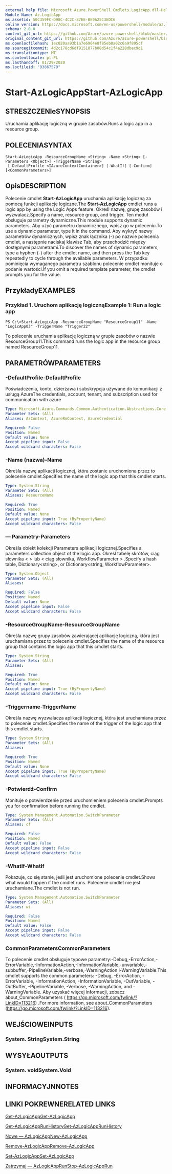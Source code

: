 ```yaml
---
external help file: Microsoft.Azure.PowerShell.Cmdlets.LogicApp.dll-Help.xml
Module Name: Az.LogicApp
ms.assetid: 50C359FC-D98C-4C2C-87EE-BE9A25C3EDC6
online version: https://docs.microsoft.com/en-us/powershell/module/az.logicapp/start-azlogicapp
schema: 2.0.0
content_git_url: https://github.com/Azure/azure-powershell/blob/master/src/LogicApp/LogicApp/help/Start-AzLogicApp.md
original_content_git_url: https://github.com/Azure/azure-powershell/blob/master/src/LogicApp/LogicApp/help/Start-AzLogicApp.md
ms.openlocfilehash: 1ec020aa93b1a7e6964e8f85eb8a02c6a9f895cf
ms.sourcegitcommit: 4d2c178cd6df9151877b08d54c1f4a228dbec9d1
ms.translationtype: MT
ms.contentlocale: pl-PL
ms.lasthandoff: 01/29/2020
ms.locfileid: "93867579"
---
```

# <span data-ttu-id="9c5b3-101">Start-AzLogicApp</span><span class="sxs-lookup"><span data-stu-id="9c5b3-101">Start-AzLogicApp</span></span>

## <span data-ttu-id="9c5b3-102">STRESZCZENIe</span><span class="sxs-lookup"><span data-stu-id="9c5b3-102">SYNOPSIS</span></span>
<span data-ttu-id="9c5b3-103">Uruchamia aplikację logiczną w grupie zasobów.</span><span class="sxs-lookup"><span data-stu-id="9c5b3-103">Runs a logic app in a resource group.</span></span>

## <span data-ttu-id="9c5b3-104">POLECENIA</span><span class="sxs-lookup"><span data-stu-id="9c5b3-104">SYNTAX</span></span>

```
Start-AzLogicApp -ResourceGroupName <String> -Name <String> [-Parameters <Object>] -TriggerName <String>
 [-DefaultProfile <IAzureContextContainer>] [-WhatIf] [-Confirm] [<CommonParameters>]
```

## <span data-ttu-id="9c5b3-105">Opis</span><span class="sxs-lookup"><span data-stu-id="9c5b3-105">DESCRIPTION</span></span>
<span data-ttu-id="9c5b3-106">Polecenie cmdlet **Start-AzLogicApp** uruchamia aplikację logiczną za pomocą funkcji aplikacje logiczne.</span><span class="sxs-lookup"><span data-stu-id="9c5b3-106">The **Start-AzLogicApp** cmdlet runs a logic app by using the Logic Apps feature.</span></span>
<span data-ttu-id="9c5b3-107">Określ nazwę, grupę zasobów i wyzwalacz.</span><span class="sxs-lookup"><span data-stu-id="9c5b3-107">Specify a name, resource group, and trigger.</span></span>
<span data-ttu-id="9c5b3-108">Ten moduł obsługuje parametry dynamiczne.</span><span class="sxs-lookup"><span data-stu-id="9c5b3-108">This module supports dynamic parameters.</span></span>
<span data-ttu-id="9c5b3-109">Aby użyć parametru dynamicznego, wpisz go w poleceniu.</span><span class="sxs-lookup"><span data-stu-id="9c5b3-109">To use a dynamic parameter, type it in the command.</span></span>
<span data-ttu-id="9c5b3-110">Aby wykryć nazwy parametrów dynamicznych, wpisz znak łącznika (-) po nazwie polecenia cmdlet, a następnie naciskaj klawisz Tab, aby przechodzić między dostępnymi parametrami.</span><span class="sxs-lookup"><span data-stu-id="9c5b3-110">To discover the names of dynamic parameters, type a hyphen (-) after the cmdlet name, and then press the Tab key repeatedly to cycle through the available parameters.</span></span>
<span data-ttu-id="9c5b3-111">W przypadku pominięcia wymaganego parametru szablonu polecenie cmdlet monituje o podanie wartości.</span><span class="sxs-lookup"><span data-stu-id="9c5b3-111">If you omit a required template parameter, the cmdlet prompts you for the value.</span></span>

## <span data-ttu-id="9c5b3-112">Przykłady</span><span class="sxs-lookup"><span data-stu-id="9c5b3-112">EXAMPLES</span></span>

### <span data-ttu-id="9c5b3-113">Przykład 1. Uruchom aplikację logiczną</span><span class="sxs-lookup"><span data-stu-id="9c5b3-113">Example 1: Run a logic app</span></span>
```
PS C:\>Start-AzLogicApp -ResourceGroupName "ResourceGroup11" -Name "LogicApp03" -TriggerName "Trigger22"
```

<span data-ttu-id="9c5b3-114">To polecenie uruchamia aplikację logiczną w grupie zasobów o nazwie ResourceGroup11.</span><span class="sxs-lookup"><span data-stu-id="9c5b3-114">This command runs the logic app in the resource group named ResourceGroup11.</span></span>

## <span data-ttu-id="9c5b3-115">PARAMETRÓW</span><span class="sxs-lookup"><span data-stu-id="9c5b3-115">PARAMETERS</span></span>

### <span data-ttu-id="9c5b3-116">-DefaultProfile</span><span class="sxs-lookup"><span data-stu-id="9c5b3-116">-DefaultProfile</span></span>
<span data-ttu-id="9c5b3-117">Poświadczenia, konto, dzierżawa i subskrypcja używane do komunikacji z usługą Azure</span><span class="sxs-lookup"><span data-stu-id="9c5b3-117">The credentials, account, tenant, and subscription used for communication with azure</span></span>

```yaml
Type: Microsoft.Azure.Commands.Common.Authentication.Abstractions.Core.IAzureContextContainer
Parameter Sets: (All)
Aliases: AzContext, AzureRmContext, AzureCredential

Required: False
Position: Named
Default value: None
Accept pipeline input: False
Accept wildcard characters: False
```

### <span data-ttu-id="9c5b3-118">-Name (nazwa)</span><span class="sxs-lookup"><span data-stu-id="9c5b3-118">-Name</span></span>
<span data-ttu-id="9c5b3-119">Określa nazwę aplikacji logicznej, która zostanie uruchomiona przez to polecenie cmdlet.</span><span class="sxs-lookup"><span data-stu-id="9c5b3-119">Specifies the name of the logic app that this cmdlet starts.</span></span>

```yaml
Type: System.String
Parameter Sets: (All)
Aliases: ResourceName

Required: True
Position: Named
Default value: None
Accept pipeline input: True (ByPropertyName)
Accept wildcard characters: False
```

### <span data-ttu-id="9c5b3-120">— Parametry</span><span class="sxs-lookup"><span data-stu-id="9c5b3-120">-Parameters</span></span>
<span data-ttu-id="9c5b3-121">Określa obiekt kolekcji Parameters aplikacji logicznej.</span><span class="sxs-lookup"><span data-stu-id="9c5b3-121">Specifies a parameters collection object of the logic app.</span></span>
<span data-ttu-id="9c5b3-122">Określ tabelę skrótów, ciąg słownika \< \> lub \< ciąg słownika, WorkflowParameter \> .</span><span class="sxs-lookup"><span data-stu-id="9c5b3-122">Specify a hash table, Dictionary\<string\>, or Dictionary\<string, WorkflowParameter\>.</span></span>

```yaml
Type: System.Object
Parameter Sets: (All)
Aliases:

Required: False
Position: Named
Default value: None
Accept pipeline input: False
Accept wildcard characters: False
```

### <span data-ttu-id="9c5b3-123">-ResourceGroupName</span><span class="sxs-lookup"><span data-stu-id="9c5b3-123">-ResourceGroupName</span></span>
<span data-ttu-id="9c5b3-124">Określa nazwę grupy zasobów zawierającej aplikację logiczną, która jest uruchamiana przez to polecenie cmdlet.</span><span class="sxs-lookup"><span data-stu-id="9c5b3-124">Specifies the name of the resource group that contains the logic app that this cmdlet starts.</span></span>

```yaml
Type: System.String
Parameter Sets: (All)
Aliases:

Required: True
Position: Named
Default value: None
Accept pipeline input: True (ByPropertyName)
Accept wildcard characters: False
```

### <span data-ttu-id="9c5b3-125">-Triggername</span><span class="sxs-lookup"><span data-stu-id="9c5b3-125">-TriggerName</span></span>
<span data-ttu-id="9c5b3-126">Określa nazwę wyzwalacza aplikacji logicznej, która jest uruchamiana przez to polecenie cmdlet.</span><span class="sxs-lookup"><span data-stu-id="9c5b3-126">Specifies the name of the trigger of the logic app that this cmdlet starts.</span></span>

```yaml
Type: System.String
Parameter Sets: (All)
Aliases:

Required: True
Position: Named
Default value: None
Accept pipeline input: True (ByPropertyName)
Accept wildcard characters: False
```

### <span data-ttu-id="9c5b3-127">-Potwierdź</span><span class="sxs-lookup"><span data-stu-id="9c5b3-127">-Confirm</span></span>
<span data-ttu-id="9c5b3-128">Monituje o potwierdzenie przed uruchomieniem polecenia cmdlet.</span><span class="sxs-lookup"><span data-stu-id="9c5b3-128">Prompts you for confirmation before running the cmdlet.</span></span>

```yaml
Type: System.Management.Automation.SwitchParameter
Parameter Sets: (All)
Aliases: cf

Required: False
Position: Named
Default value: False
Accept pipeline input: False
Accept wildcard characters: False
```

### <span data-ttu-id="9c5b3-129">-WhatIf</span><span class="sxs-lookup"><span data-stu-id="9c5b3-129">-WhatIf</span></span>
<span data-ttu-id="9c5b3-130">Pokazuje, co się stanie, jeśli jest uruchomione polecenie cmdlet.</span><span class="sxs-lookup"><span data-stu-id="9c5b3-130">Shows what would happen if the cmdlet runs.</span></span>
<span data-ttu-id="9c5b3-131">Polecenie cmdlet nie jest uruchamiane.</span><span class="sxs-lookup"><span data-stu-id="9c5b3-131">The cmdlet is not run.</span></span>

```yaml
Type: System.Management.Automation.SwitchParameter
Parameter Sets: (All)
Aliases: wi

Required: False
Position: Named
Default value: False
Accept pipeline input: False
Accept wildcard characters: False
```

### <span data-ttu-id="9c5b3-132">CommonParameters</span><span class="sxs-lookup"><span data-stu-id="9c5b3-132">CommonParameters</span></span>
<span data-ttu-id="9c5b3-133">To polecenie cmdlet obsługuje typowe parametry:-Debug,-ErrorAction,-ErrorVariable,-InformationAction,-InformationVariable,-unvariable,-subbuffer,-PipelineVariable,-verbose,-WarningAction i-WarningVariable.</span><span class="sxs-lookup"><span data-stu-id="9c5b3-133">This cmdlet supports the common parameters: -Debug, -ErrorAction, -ErrorVariable, -InformationAction, -InformationVariable, -OutVariable, -OutBuffer, -PipelineVariable, -Verbose, -WarningAction, and -WarningVariable.</span></span> <span data-ttu-id="9c5b3-134">Aby uzyskać więcej informacji, zobacz about_CommonParameters ( https://go.microsoft.com/fwlink/?LinkID=113216) .</span><span class="sxs-lookup"><span data-stu-id="9c5b3-134">For more information, see about_CommonParameters (https://go.microsoft.com/fwlink/?LinkID=113216).</span></span>

## <span data-ttu-id="9c5b3-135">WEJŚCIOWE</span><span class="sxs-lookup"><span data-stu-id="9c5b3-135">INPUTS</span></span>

### <span data-ttu-id="9c5b3-136">System. String</span><span class="sxs-lookup"><span data-stu-id="9c5b3-136">System.String</span></span>

## <span data-ttu-id="9c5b3-137">WYSYŁA</span><span class="sxs-lookup"><span data-stu-id="9c5b3-137">OUTPUTS</span></span>

### <span data-ttu-id="9c5b3-138">System. void</span><span class="sxs-lookup"><span data-stu-id="9c5b3-138">System.Void</span></span>

## <span data-ttu-id="9c5b3-139">INFORMACYJN</span><span class="sxs-lookup"><span data-stu-id="9c5b3-139">NOTES</span></span>

## <span data-ttu-id="9c5b3-140">LINKI POKREWNE</span><span class="sxs-lookup"><span data-stu-id="9c5b3-140">RELATED LINKS</span></span>

[<span data-ttu-id="9c5b3-141">Get-AzLogicApp</span><span class="sxs-lookup"><span data-stu-id="9c5b3-141">Get-AzLogicApp</span></span>](./Get-AzLogicApp.md)

[<span data-ttu-id="9c5b3-142">Get-AzLogicAppRunHistory</span><span class="sxs-lookup"><span data-stu-id="9c5b3-142">Get-AzLogicAppRunHistory</span></span>](./Get-AzLogicAppRunHistory.md)

[<span data-ttu-id="9c5b3-143">Nowe — AzLogicApp</span><span class="sxs-lookup"><span data-stu-id="9c5b3-143">New-AzLogicApp</span></span>](./New-AzLogicApp.md)

[<span data-ttu-id="9c5b3-144">Remove-AzLogicApp</span><span class="sxs-lookup"><span data-stu-id="9c5b3-144">Remove-AzLogicApp</span></span>](./Remove-AzLogicApp.md)

[<span data-ttu-id="9c5b3-145">Set-AzLogicApp</span><span class="sxs-lookup"><span data-stu-id="9c5b3-145">Set-AzLogicApp</span></span>](./Set-AzLogicApp.md)

[<span data-ttu-id="9c5b3-146">Zatrzymaj — AzLogicAppRun</span><span class="sxs-lookup"><span data-stu-id="9c5b3-146">Stop-AzLogicAppRun</span></span>](./Stop-AzLogicAppRun.md)


